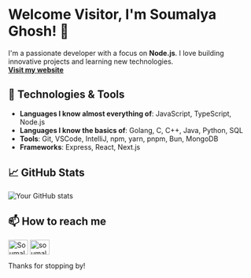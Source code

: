 # Welcome Visitor, I'm Soumalya Ghosh! 👋

I'm a passionate developer with a focus on **Node.js**. I love building innovative projects and learning new technologies.<br>
**[Visit my website](https://duck.is-a.dev)**

## 🔧 Technologies & Tools

- **Languages I know almost everything of**: JavaScript, TypeScript, Node.js
- **Languages I know the basics of**: Golang, C, C++, Java, Python, SQL
- **Tools**: Git, VSCode, IntelliJ, npm, yarn, pnpm, Bun, MongoDB
- **Frameworks**: Express, React, Next.js

## 📈 GitHub Stats

![Your GitHub stats](https://github-readme-stats.vercel.app/api?username=ServerDeveloper9447&show_icons=true&theme=radical)

## 📫 How to reach me

[<img align="center" src="https://raw.githubusercontent.com/rahuldkjain/github-profile-readme-generator/master/src/images/icons/Social/twitter.svg" alt="Soumalyaplayz" height="30" width="40" />](https://x.com/Soumalyaplayz)
[<img align="center" src="https://raw.githubusercontent.com/rahuldkjain/github-profile-readme-generator/master/src/images/icons/Social/linked-in-alt.svg" alt="soumalya-ghosh-0a0bb8274" height="30" width="40" />](https://www.linkedin.com/in/soumalya-ghosh-0a0bb8274/)

Thanks for stopping by!
